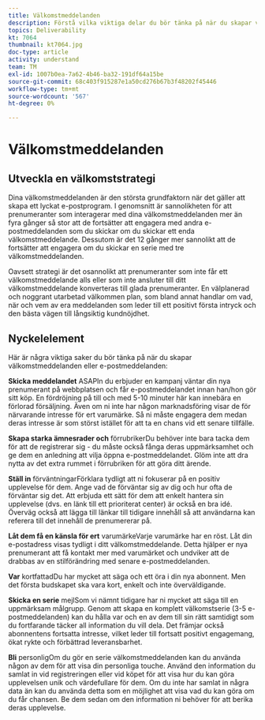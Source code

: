```yaml
---
title: Välkomstmeddelanden
description: Förstå vilka viktiga delar du bör tänka på när du skapar välkomstmeddelanden.
topics: Deliverability
kt: 7064
thumbnail: kt7064.jpg
doc-type: article
activity: understand
team: TM
exl-id: 1007b0ea-7a62-4b46-ba32-191df64a15be
source-git-commit: 68c403f915287e1a50cd276b67b3f48202f45446
workflow-type: tm+mt
source-wordcount: '567'
ht-degree: 0%

---
```


# Välkomstmeddelanden

## Utveckla en välkomststrategi

Dina välkomstmeddelanden är den största grundfaktorn när det gäller att skapa ett lyckat e-postprogram. I genomsnitt är sannolikheten för att prenumeranter som interagerar med dina välkomstmeddelanden mer än fyra gånger så stor att de fortsätter att engagera med andra e-postmeddelanden som du skickar om du skickar ett enda välkomstmeddelande. Dessutom är det 12 gånger mer sannolikt att de fortsätter att engagera om du skickar en serie med tre välkomstmeddelanden.

Oavsett strategi är det osannolikt att prenumeranter som inte får ett välkomstmeddelande alls eller som inte ansluter till ditt välkomstmeddelande konverteras till glada prenumeranter. En välplanerad och noggrant utarbetad välkommen plan, som bland annat handlar om vad, när och vem av era meddelanden som leder till ett positivt första intryck och den bästa vägen till långsiktig kundnöjdhet.

## Nyckelelement

Här är några viktiga saker du bör tänka på när du skapar välkomstmeddelanden eller e-postmeddelanden:

**Skicka meddelandet**
ASAPIn du erbjuder en kampanj väntar din nya prenumerant på webbplatsen och får e-postmeddelandet innan han/hon gör sitt köp. En fördröjning på till och med 5-10 minuter här kan innebära en förlorad försäljning. Även om ni inte har någon marknadsföring visar de för närvarande intresse för ert varumärke. Så ni måste engagera dem medan deras intresse är som störst istället för att ta en chans vid ett senare tillfälle.

**Skapa starka ämnesrader och**
förrubrikerDu behöver inte bara tacka dem för att de registrerar sig - du måste också fånga deras uppmärksamhet och ge dem en anledning att vilja öppna e-postmeddelandet. Glöm inte att dra nytta av det extra rummet i förrubriken för att göra ditt ärende.

**Ställ in**
förväntningarFörklara tydligt att ni fokuserar på en positiv upplevelse för dem. Ange vad de förväntar sig av dig och hur ofta de förväntar sig det. Att erbjuda ett sätt för dem att enkelt hantera sin upplevelse (dvs. en länk till ett prioriterat center) är också en bra idé. Överväg också att lägga till länkar till tidigare innehåll så att användarna kan referera till det innehåll de prenumererar på.

**Låt dem få en känsla för ert**
varumärkeVarje varumärke har en röst. Låt din e-postadress visas tydligt i ditt välkomstmeddelande. Detta hjälper er nya prenumerant att få kontakt mer med varumärket och undviker att de drabbas av en stilförändring med senare e-postmeddelanden.

**Var**
kortfattadDu har mycket att säga och ett öra i din nya abonnent. Men det första budskapet ska vara kort, enkelt och inte överväldigande.

**Skicka en serie**
mejlSom vi nämnt tidigare har ni mycket att säga till en uppmärksam målgrupp. Genom att skapa en komplett välkomstserie (3-5 e-postmeddelanden) kan du hålla var och en av dem till sin rätt samtidigt som du fortfarande täcker all information du vill dela. Det främjar också abonnentens fortsatta intresse, vilket leder till fortsatt positivt engagemang, ökat rykte och förbättrad leveransbarhet.

**Bli**
personligOm du gör en serie välkomstmeddelanden kan du använda någon av dem för att visa din personliga touche. Använd den information du samlat in vid registreringen eller vid köpet för att visa hur du kan göra upplevelsen unik och värdefullare för dem. Om du inte har samlat in några data än kan du använda detta som en möjlighet att visa vad du kan göra om du får chansen. Be dem sedan om den information ni behöver för att berika deras upplevelse.
